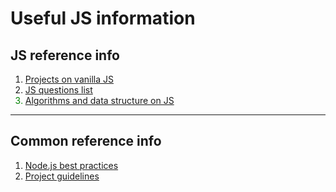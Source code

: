 <h1> Useful JS information </h1>

<h2> JS reference info </h2>
<ol>
  <li> <a href="https://github.com/Vishal-raj-1/Awesome-JavaScript-Projects"> Projects on vanilla JS </a> </li>
  <li> <a href="https://github.com/lydiahallie/javascript-questions" style="color: light-green"> JS questions list </a> </li>
  <li style="color: green"> <a href="https://github.com/trekhleb/javascript-algorithms"> Algorithms and data structure on JS </a> </li>
  
  
  
</ol>

<hr>

<h2> Common reference info </h2>
<ol>
  <li> <a href="https://github.com/goldbergyoni/nodebestpractices"> Node.js best practices </a> </li>
  <li> <a href="https://github.com/elsewhencode/project-guidelines"> Project guidelines </a> </li>

  
  
  
</ol>


